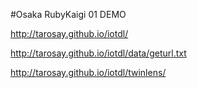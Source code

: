 #Osaka RubyKaigi 01 DEMO

http://tarosay.github.io/iotdl/


http://tarosay.github.io/iotdl/data/geturl.txt

http://tarosay.github.io/iotdl/twinlens/